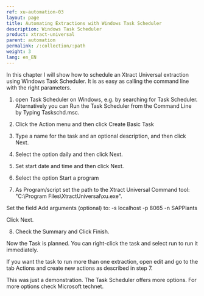 ```yaml
---
ref: xu-automation-03
layout: page
title: Automating Extractions with Windows Task Scheduler
description: Windows Task Scheduler
product: xtract-universal
parent: automation
permalink: /:collection/:path
weight: 3
lang: en_EN
---
```


In this chapter I will show how to schedule an Xtract Universal extraction using Windows Task Scheduler.
It is as easy as calling the command line with the right parameters.

1. open  Task Scheduler on Windows, e.g. by searching for Task Scheduler.
Alternatively you can Run the Task Scheduler from the Command Line by Typing Taskschd.msc.

2. Click the Action menu and then click Create Basic Task

3. Type a name for the task and an optional description, and then click Next.

4. Select the option daily and then click Next.

5. Set start date and time and then click Next.

6. Select the option Start a program

7. As Program/script set the path to the Xtract Universal Command tool:
"C:\Program Files\XtractUniversal\xu.exe".

Set the field Add arguments (optional) to: -s localhost -p 8065 -n SAPPlants

Click Next.

8. Check the Summary and Click Finish.

Now the Task is planned. You can right-click the task and select run to run it immediately.

If you want the task to run more than one extraction, open edit and go to the tab Actions and create new actions as described in step 7.

This was just a demonstration. The Task Scheduler offers more options. For more options check Microsoft technet.


